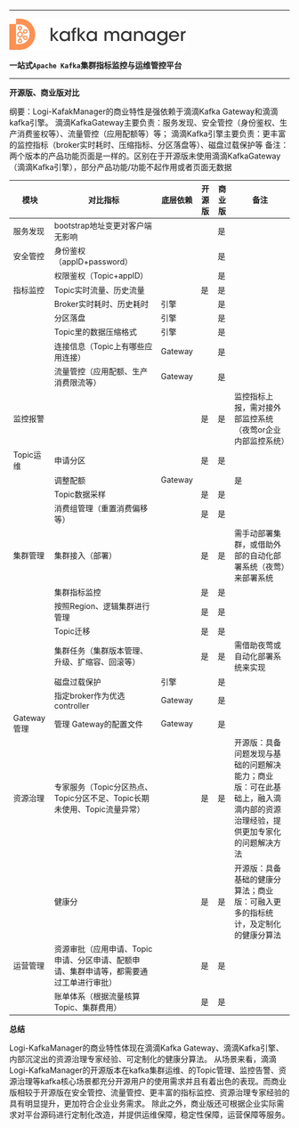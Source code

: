 
---

![kafka-manager-logo](assets/images/common/logo_name.png)

**一站式`Apache Kafka`集群指标监控与运维管控平台**

--- 

**开源版、商业版对比**

纲要：Logi-KafakManager的商业特性是强依赖于滴滴Kafka Gateway和滴滴kafka引擎。
滴滴KafkaGateway主要负责：服务发现、安全管控（身份鉴权、生产消费鉴权等）、流量管控（应用配额等）等；
滴滴Kafka引擎主要负责：更丰富的监控指标（broker实时耗时、压缩指标、分区落盘等）、磁盘过载保护等
备注：两个版本的产品功能页面是一样的。区别在于开源版未使用滴滴KafkaGateway（滴滴Kafka引擎），部分产品功能/功能不起作用或者页面无数据




| 模块 |对比指标  |底层依赖  |开源版  |商业版  |备注  |
| --- | --- | --- | --- | --- | --- |
| 服务发现 | bootstrap地址变更对客户端无影响 |  |  |  是|  |
| 安全管控 | 身份鉴权（appID+password） |  |  | 是 |  |
|  | 权限鉴权（Topic+appID） |  |  | 是 |  |
| 指标监控 | Topic实时流量、历史流量 |  | 是 | 是 |  |
|  | Broker实时耗时、历史耗时 | 引擎 |  | 是 |  |
|  | 分区落盘 | 引擎 |  | 是 |  |
|  | Topic里的数据压缩格式 | 引擎 |  | 是 |  |
|  | 连接信息（Topic上有哪些应用连接） | Gateway |  |  是|  |
|  | 流量管控（应用配额、生产消费限流等） | Gateway |  | 是 |  |
| 监控报警 |  |  | 是 | 是 | 监控指标上报，需对接外部监控系统（夜莺or企业内部监控系统） |
| Topic运维 | 申请分区 |  | 是 | 是 |  |
|  | 调整配额 | Gateway |  |  | 是 |
|  | Topic数据采样 |  | 是 | 是 |  |
|  | 消费组管理（重置消费偏移等） |  | 是 | 是 |  |
| 集群管理 | 集群接入（部署） |  | 是 | 是 | 需手动部署集群，或借助外部的自动化部署系统（夜莺）来部署系统 |
|  | 集群指标监控 |  | 是 | 是 |  |
|  | 按照Region、逻辑集群进行管理 |  | 是 | 是 |  |
|  | Topic迁移 |  | 是 |  是|  |
|  | 集群任务（集群版本管理、升级、扩缩容、回滚等） |  | 是 | 是 | 需借助夜莺或自动化部署系统来实现 |
|  | 磁盘过载保护 | 引擎 |  | 是 |  |
|  | 指定broker作为优选controller | Gateway |  | 是 |  |
| Gateway管理 | 管理 Gateway的配置文件 | Gateway |  | 是 |  |
| 资源治理 | 专家服务（Topic分区热点、Topic分区不足、Topic长期未使用、Topic流量异常） |  | 是 | 是 | 开源版：具备问题发现与基础的问题解决能力；商业版：可在此基础上，融入滴滴内部的资源治理经验，提供更加专家化的问题解决方法 |
|  | 健康分 |  | 是 | 是 | 开源版：具备基础的健康分算法；商业版：可融入更多的指标统计，及定制化的健康分算法 |
| 运营管理 | 资源审批（应用申请、Topic申请、分区申请、配额申请、集群申请等，都需要通过工单进行审批） |  |是  | 是 |  |
|  | 账单体系（根据流量核算Topic、集群费用） |  | 是 |  是|  |


**总结**

Logi-KafkaManager的商业特性体现在滴滴Kafka Gateway、滴滴Kafka引擎、内部沉淀出的资源治理专家经验、可定制化的健康分算法。
从场景来看，滴滴Logi-KafkaManager的开源版本在kafka集群运维、的Topic管理、监控告警、资源治理等kafka核心场景都充分开源用户的使用需求并且有着出色的表现。而商业版相较于开源版在安全管控、流量管控、更丰富的指标监控、资源治理专家经验的具有明显提升，更加符合企业业务需求。
除此之外，商业版还可根据企业实际需求对平台源码进行定制化改造，并提供运维保障，稳定性保障，运营保障等服务。

